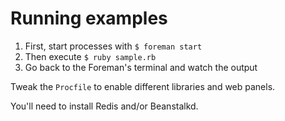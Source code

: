 # Running examples

1. First, start processes with `$ foreman start`
2. Then execute `$ ruby sample.rb`
3. Go back to the Foreman's terminal and watch the output

Tweak the `Procfile` to enable different libraries and web panels.

You'll need to install Redis and/or Beanstalkd.